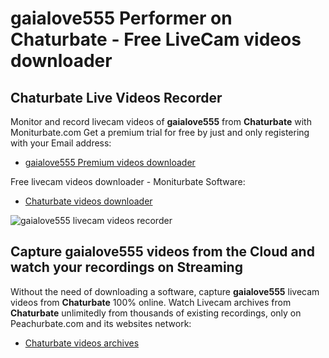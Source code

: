 # gaialove555 Performer on Chaturbate - Free LiveCam videos downloader

## Chaturbate Live Videos Recorder

Monitor and record livecam videos of **gaialove555** from **Chaturbate** with Moniturbate.com
Get a premium trial for free by just and only registering with your Email address:
* [gaialove555 Premium videos downloader](https://moniturbate.com/request-demo-licence-key.html)

Free livecam videos downloader - Moniturbate Software:
* [Chaturbate videos downloader](https://moniturbate.com/moniturbate-download-software.html)

![gaialove555 livecam videos recorder](https://peachurnet.com/templates/moniturbate-software.png)


## Capture gaialove555 videos from the Cloud and watch your recordings on Streaming

Without the need of downloading a software, capture **gaialove555** livecam videos from **Chaturbate** 100% online.
Watch Livecam archives from **Chaturbate** unlimitedly from thousands of existing recordings, only on Peachurbate.com and its websites network:
* [Chaturbate videos archives](https://peachurnet.com/)